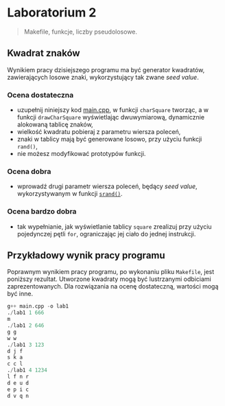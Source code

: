 # Laboratorium 2

> Makefile, funkcje, liczby pseudolosowe.

## Kwadrat znaków
Wynikiem pracy dzisiejszego programu ma być generator kwadratów, zawierających losowe znaki, wykorzystujący tak zwane *seed value*.

### Ocena dostateczna
- uzupełnij niniejszy kod [main.cpp](main.cpp), w funkcji `charSquare` tworząc, a w funkcji `drawCharSquare` wyświetlając dwuwymiarową, dynamicznie alokowaną tablicę znaków,
- wielkość kwadratu pobieraj z parametru wiersza poleceń,
- znaki w tablicy mają być generowane losowo, przy użyciu funkcji `rand()`,
- nie możesz modyfikować prototypów funkcji.

### Ocena dobra
- wprowadź drugi parametr wiersza poleceń, będący *seed value*, wykorzystywanym w funkcji [`srand()`](http://www.cplusplus.com/reference/cstdlib/srand/).

### Ocena bardzo dobra
- tak wypełnianie, jak wyświetlanie tablicy `square` zrealizuj przy użyciu pojedynczej pętli `for`, ograniczając jej ciało do jednej instrukcji.

## Przykładowy wynik pracy programu
Poprawnym wynikiem pracy programu, po wykonaniu pliku `Makefile`, jest poniższy rezultat. Utworzone kwadraty mogą być lustrzanymi odbiciami zaprezentowanych. Dla rozwiązania na ocenę dostateczną, wartości mogą być inne.

```python
g++ main.cpp -o lab1
./lab1 1 666
m
./lab1 2 646
g g
w w
./lab1 3 123
d j f
s k a
c c l
./lab1 4 1234
l f n r
d e u d
e p i c
d v q n
```
